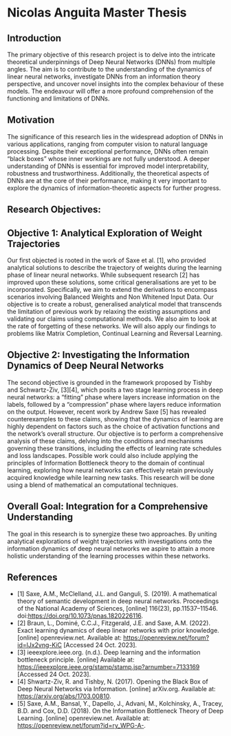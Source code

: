 # Nicolas Anguita Master Thesis

## Introduction
The primary objective of this research project is to delve into the intricate theoretical underpinnings of Deep Neural Networks (DNNs) from multiple angles. The aim is to contribute to the understanding of the dynamics of linear neural networks, investigate DNNs from an information theory perspective, and uncover novel insights into the complex behaviour of these models. The endeavour will offer a more profound comprehension of the functioning and limitations of DNNs.

## Motivation
The significance of this research lies in the widespread adoption of DNNs in various applications, ranging from computer vision to natural language processing. Despite their exceptional performance, DNNs often remain “black boxes” whose inner workings are not fully understood. A deeper understanding of DNNs is essential for improved model interpretability, robustness and trustworthiness. Additionally, the theoretical aspects of DNNs are at the core of their performance, making it very important to explore the dynamics of information-theoretic aspects for further progress.


## Research Objectives:

## Objective 1: Analytical Exploration of Weight Trajectories
Our first objected is rooted in the work of Saxe et al. [1], who provided analytical solutions to describe the trajectory of weights during the learning phase of linear neural networks. While subsequent research [2] has improved upon these solutions, some critical generalisations are yet to be incorporated. Specifically, we aim to extend the derivations to encompass scenarios involving Balanced Weights and Non Whitened Input Data. Our objective is to create a robust, generalised analytical model that transcends the limitation of previous work by relaxing the existing assumptions and validating our claims using computational methods. We also aim to look at the rate of forgetting of these networks. 
We will also apply our findings to problems like Matrix Completion, Continual Learning and Reversal Learning.

## Objective 2: Investigating the Information Dynamics of Deep Neural Networks
The second objective is grounded in the framework proposed by Tishby and Schwartz-Ziv, [3][4],  which posits a two stage learning process in deep neural networks: a “fitting” phase where layers increase information on the labels, followed by a “compression” phase where layers reduce information on the output. However, recent work by Andrew Saxe [5] has revealed counterexamples to these claims, showing that the dynamics of learning are highly dependent on factors such as the choice of activation functions and the network’s overall structure. Our objective is to perform a comprehensive analysis of these claims, delving into the conditions and mechanisms governing these transitions, including the effects of learning rate schedules and loss landscapes. Possible work could also include applying the principles of Information Bottleneck theory to the domain of continual learning, exploring how neural networks can effectively retain previously acquired knowledge while learning new tasks. This research will be done using a blend of mathematical an computational techniques.



## Overall Goal: Integration for a Comprehensive Understanding
The goal in this research is to synergize these two approaches. By uniting analytical explorations of weight trajectories with investigations onto the information dynamics of deep neural networks we aspire to attain a more holistic understanding of the learning processes within these networks. 


## References
* [1] Saxe, A.M., McClelland, J.L. and Ganguli, S. (2019). A mathematical theory of semantic development in deep neural networks. Proceedings of the National Academy of Sciences, [online] 116(23), pp.11537–11546. doi:https://doi.org/10.1073/pnas.1820226116.
* [2] Braun, L., Dominé, C.C.J., Fitzgerald, J.E. and Saxe, A.M. (2022). Exact learning dynamics of deep linear networks with prior knowledge. [online] openreview.net. Available at: https://openreview.net/forum?id=lJx2vng-KiC [Accessed 24 Oct. 2023].
* [3] ieeexplore.ieee.org. (n.d.). Deep learning and the information bottleneck principle. [online] Available at: https://ieeexplore.ieee.org/stamp/stamp.jsp?arnumber=7133169 [Accessed 24 Oct. 2023].
* [4] Shwartz-Ziv, R. and Tishby, N. (2017). Opening the Black Box of Deep Neural Networks via Information. [online] arXiv.org. Available at: https://arxiv.org/abs/1703.00810.
* [5] Saxe, A.M., Bansal, Y., Dapello, J., Advani, M., Kolchinsky, A., Tracey, B.D. and Cox, D.D. (2018). On the Information Bottleneck Theory of Deep Learning. [online] openreview.net. Available at: https://openreview.net/forum?id=ry_WPG-A-.


